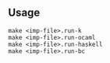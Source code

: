 Usage
---

```
make <imp-file>.run-k
make <imp-file>.run-ocaml
make <imp-file>.run-haskell
make <imp-file>.run-bc
```
